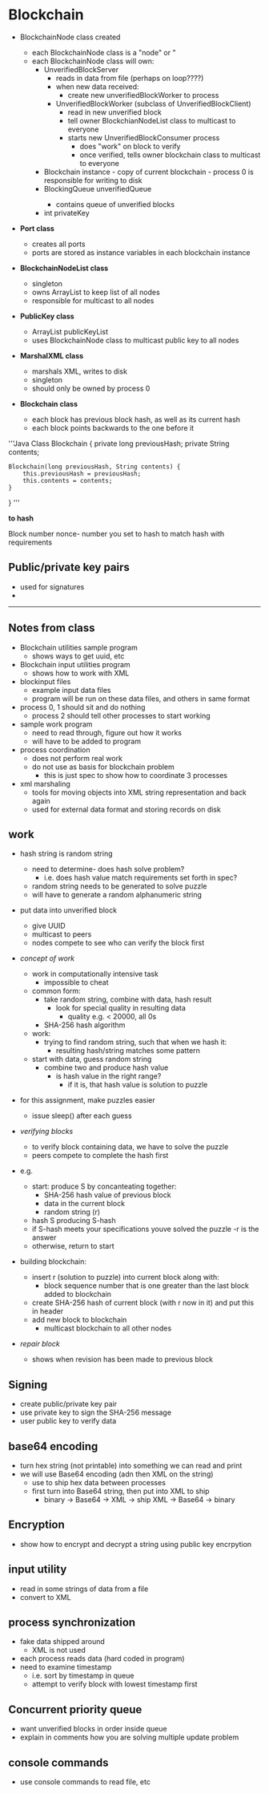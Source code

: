 # Blockchain

- BlockchainNode class created
    - each BlockchainNode class is a "node" or "
    - each BlockchainNode class will own:
        - UnverifiedBlockServer
            - reads in data from file (perhaps on loop????)
            - when new data received:
                - create new unverifiedBlockWorker to process
            - UnverifiedBlockWorker (subclass of UnverifiedBlockClient)
                - read in new unverified block
                - tell owner BlockchianNodeList class to multicast to everyone
                - starts new UnverifiedBlockConsumer process
                    - does "work" on block to verify
                    - once verified, tells owner blockchain class to multicast to everyone
        - Blockchain instance
                - copy of current blockchain
                - process 0 is responsible for writing to disk
        - BlockingQueue<String> unverifiedQueue
            - contains queue of unverified blocks
        - int privateKey

- **Port class**
    - creates all ports
    - ports are stored as instance variables in  each blockchain instance

- **BlockchainNodeList class**
    - singleton
    - owns ArrayList<Blockchain> to keep list of all nodes
    - responsible for multicast to all nodes

- **PublicKey class**
    - ArrayList<T> publicKeyList
    - uses BlockchainNode class to multicast public key to all nodes

- **MarshalXML class**
    - marshals XML, writes to disk
    - singleton
    - should only be owned by process 0

- **Blockchain class**
    - each block has previous block hash, as well as its current hash
    - each block points backwards to the one before it

'''Java
Class Blockchain {
    private long previousHash;
    private String contents;

    Blockchain(long previousHash, String contents) {
        this.previousHash = previousHash;
        this.contents = contents;
    }
}
'''

**to hash**

Block number
nonce- number you set to hash to match hash with requirements

## Public/private key pairs

- used for signatures
-

---

## Notes from class

- Blockchain utilities sample program
    - shows ways to get uuid, etc
- Blockchain input utilities program
    - shows how to work with XML
- blockinput files
    - example input data files
    - program will be run on these data files, and others in same format
- process 0, 1 should sit and do nothing
    - process 2 should tell other processes to start working
- sample work program
    - need to read through, figure out how it works
    - will have to be added to program
- process coordination
    - does not perform real work
    - do not use as basis for blockchain problem
        - this is just spec to show how to coordinate 3 processes
- xml marshaling
    - tools for moving objects into XML string representation and back again
    - used for external data format and storing records on disk

## work
- hash string is random string
    - need to determine- does hash solve problem?
        - i.e. does hash value match requirements set forth in spec?
    - random string needs to be generated to solve puzzle
    - will have to generate a random alphanumeric string

- put data into unverified block
    - give UUID
    - multicast to peers
    - nodes compete to see who can verify the block first
- *concept of work*
    - work in computationally intensive task
        - impossible to cheat
    - common form:
        - take random string, combine with data, hash result
            - look for special quality in resulting data
                - quality e.g. < 20000, all 0s
        - SHA-256 hash algorithm
    - work:
        - trying to find random string, such that when we hash it:
            - resulting hash/string matches some pattern
    - start with data, guess random string
        - combine two and produce hash value
            - is hash value in the right range?
                - if it is, that hash value is solution to puzzle
- for this assignment, make puzzles easier
    - issue sleep() after each guess
- *verifying blocks*
    - to verify block containing data, we have to solve the puzzle
    - peers compete to complete the hash first
- e.g.
    - start: produce S by concanteating together:
        - SHA-256 hash value of previous block
        - data in the current block
        - random string (r)
    - hash S producing S-hash
    - if S-hash meets your specifications youve solved the puzzle
        -r is the answer
    - otherwise, return to start
- building blockchain:
    - insert r (solution to puzzle) into current block along with:
        - block sequence number that is one greater than the last block added to blockchain
    - create SHA-256 hash of current block (with r now in it) and put this in header
    - add new block to blockchain
        - multicast blockchain to all other nodes
- *repair block*
    - shows when revision has been made to previous block

## Signing

- create public/private key pair
- use private key to sign the SHA-256 message
- user public key to verify data

## base64 encoding

- turn hex string (not printable) into something we can read and print
- we will use Base64 encoding (adn then XML on the string)
    - use to ship hex data between processes
    - first turn into Base64 string, then put into XML to ship
        - binary -> Base64 -> XML -> ship XML -> Base64 -> binary

## Encryption

- show how to encrypt and decrypt a string using public key encrpytion

## input utility

- read in some strings of data from a file
- convert to XML

## process synchronization

- fake data shipped around
    - XML is not used
- each process reads data (hard coded in program)
- need to examine timestamp
    - i.e. sort by timestamp in queue
    - attempt to verify block with lowest timestamp first

## Concurrent priority queue

- want unverified blocks in order inside queue
- explain in comments how you are solving multiple update problem

## console commands

- use console commands to read file, etc
